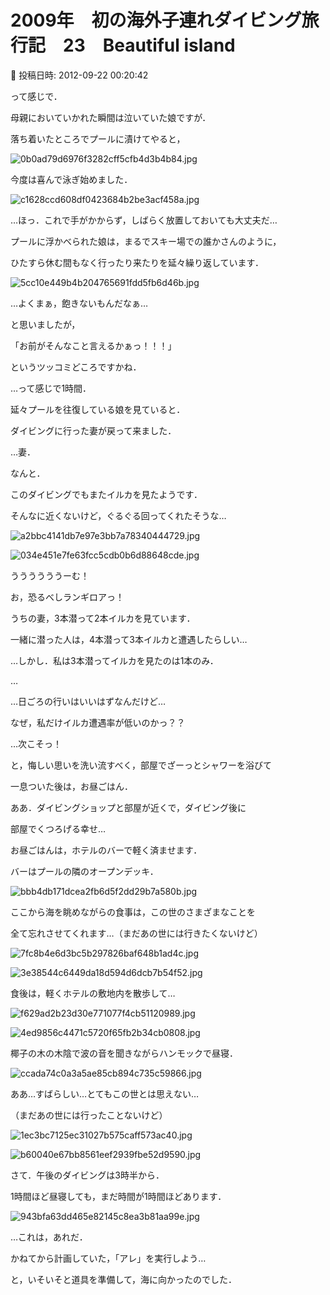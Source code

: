 # 2009年　初の海外子連れダイビング旅行記　23　Beautiful island

📅 投稿日時: 2012-09-22 00:20:42

って感じで．


母親においていかれた瞬間は泣いていた娘ですが．





落ち着いたところでプールに漬けてやると，




![0b0ad79d6976f3282cff5cfb4d3b4b84.jpg](images/0b0ad79d6976f3282cff5cfb4d3b4b84.jpg)




今度は喜んで泳ぎ始めました．




![c1628ccd608df0423684b2be3acf458a.jpg](images/c1628ccd608df0423684b2be3acf458a.jpg)




…ほっ．これで手がかからず，しばらく放置しておいても大丈夫だ…





プールに浮かべられた娘は，まるでスキー場での誰かさんのように，


ひたすら休む間もなく行ったり来たりを延々繰り返しています．




![5cc10e449b4b204765691fdd5fb6d46b.jpg](images/5cc10e449b4b204765691fdd5fb6d46b.jpg)




…よくまぁ，飽きないもんだなぁ…


と思いましたが，


「お前がそんなこと言えるかぁっ！！！」


というツッコミどころですかね．





…って感じで1時間．


延々プールを往復している娘を見ていると．


ダイビングに行った妻が戻って来ました．





…妻．


なんと．


このダイビングでもまたイルカを見たようです．


そんなに近くないけど，ぐるぐる回ってくれたそうな…




![a2bbc4141db7e97e3bb7a78340444729.jpg](images/a2bbc4141db7e97e3bb7a78340444729.jpg)






![034e451e7fe63fcc5cdb0b6d88648cde.jpg](images/034e451e7fe63fcc5cdb0b6d88648cde.jpg)







ううううううーむ！


お，恐るべしランギロアっ！


うちの妻，3本潜って2本イルカを見ています．


一緒に潜った人は，4本潜って3本イルカと遭遇したらしい…





…しかし．私は3本潜ってイルカを見たのは1本のみ．


…


…日ごろの行いはいいはずなんだけど…


なぜ，私だけイルカ遭遇率が低いのかっ？？


…次こそっ！





と，悔しい思いを洗い流すべく，部屋でざーっとシャワーを浴びて


一息ついた後は，お昼ごはん．


ああ．ダイビングショップと部屋が近くで，ダイビング後に


部屋でくつろげる幸せ…





お昼ごはんは，ホテルのバーで軽く済ませます．


バーはプールの隣のオープンデッキ．




![bbb4db171dcea2fb6d5f2dd29b7a580b.jpg](images/bbb4db171dcea2fb6d5f2dd29b7a580b.jpg)







ここから海を眺めながらの食事は，この世のさまざまなことを


全て忘れさせてくれます…（まだあの世には行きたくないけど）




![7fc8b4e6d3bc5b297826baf648b1ad4c.jpg](images/7fc8b4e6d3bc5b297826baf648b1ad4c.jpg)






![3e38544c6449da18d594d6dcb7b54f52.jpg](images/3e38544c6449da18d594d6dcb7b54f52.jpg)







食後は，軽くホテルの敷地内を散歩して…




![f629ad2b23d30e771077f4cb51120989.jpg](images/f629ad2b23d30e771077f4cb51120989.jpg)






![4ed9856c4471c5720f65fb2b34cb0808.jpg](images/4ed9856c4471c5720f65fb2b34cb0808.jpg)







椰子の木の木陰で波の音を聞きながらハンモックで昼寝．




![ccada74c0a3a5ae85cb894c735c59866.jpg](images/ccada74c0a3a5ae85cb894c735c59866.jpg)




ああ…すばらしい…とてもこの世とは思えない…


（まだあの世には行ったことないけど）




![1ec3bc7125ec31027b575caff573ac40.jpg](images/1ec3bc7125ec31027b575caff573ac40.jpg)






![b60040e67bb8561eef2939fbe52d9590.jpg](images/b60040e67bb8561eef2939fbe52d9590.jpg)







さて．午後のダイビングは3時半から．


1時間ほど昼寝しても，まだ時間が1時間ほどあります．




![943bfa63dd465e82145c8ea3b81aa99e.jpg](images/943bfa63dd465e82145c8ea3b81aa99e.jpg)







…これは，あれだ．


かねてから計画していた，「アレ」を実行しよう…


と，いそいそと道具を準備して，海に向かったのでした．
